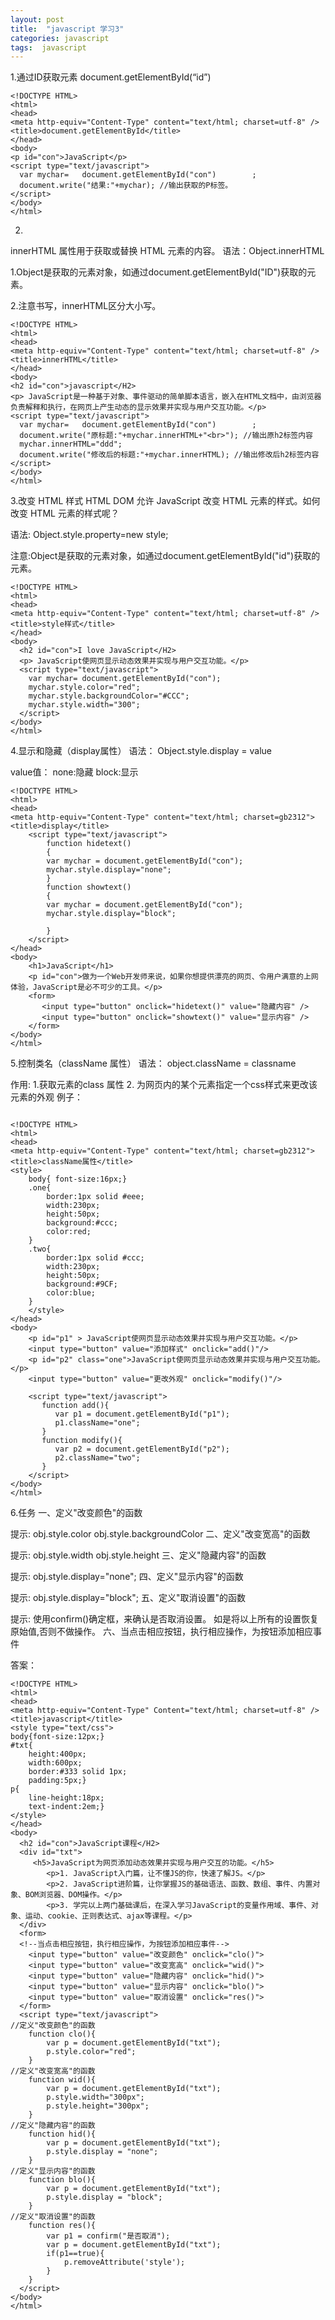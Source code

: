```yaml
---
layout: post
title:  "javascript 学习3"
categories: javascript
tags:  javascript
---
```




1.通过ID获取元素
 document.getElementById(“id”) 
```
<!DOCTYPE HTML>
<html>
<head>
<meta http-equiv="Content-Type" content="text/html; charset=utf-8" />
<title>document.getElementById</title>
</head>
<body>
<p id="con">JavaScript</p>
<script type="text/javascript">
  var mychar=   document.getElementById("con")        ;
  document.write("结果:"+mychar); //输出获取的P标签。 
</script>
</body>
</html>
```

<!--more-->

2.
innerHTML 属性用于获取或替换 HTML 元素的内容。
语法：Object.innerHTML

1.Object是获取的元素对象，如通过document.getElementById("ID")获取的元素。

2.注意书写，innerHTML区分大小写。

```
<!DOCTYPE HTML>
<html>
<head>
<meta http-equiv="Content-Type" content="text/html; charset=utf-8" />
<title>innerHTML</title>
</head>
<body>
<h2 id="con">javascript</H2>
<p> JavaScript是一种基于对象、事件驱动的简单脚本语言，嵌入在HTML文档中，由浏览器负责解释和执行，在网页上产生动态的显示效果并实现与用户交互功能。</p>
<script type="text/javascript">
  var mychar=   document.getElementById("con")        ;
  document.write("原标题:"+mychar.innerHTML+"<br>"); //输出原h2标签内容
  mychar.innerHTML="ddd";
  document.write("修改后的标题:"+mychar.innerHTML); //输出修改后h2标签内容
</script>
</body>
</html>
```

3.改变 HTML 样式
HTML DOM 允许 JavaScript 改变 HTML 元素的样式。如何改变 HTML 元素的样式呢？

语法:
Object.style.property=new style;

注意:Object是获取的元素对象，如通过document.getElementById("id")获取的元素。
```
<!DOCTYPE HTML>
<html>
<head>
<meta http-equiv="Content-Type" content="text/html; charset=utf-8" />
<title>style样式</title>
</head>
<body>
  <h2 id="con">I love JavaScript</H2>
  <p> JavaScript使网页显示动态效果并实现与用户交互功能。</p>
  <script type="text/javascript">
    var mychar= document.getElementById("con");
    mychar.style.color="red";
    mychar.style.backgroundColor="#CCC";
    mychar.style.width="300";
  </script>
</body>
</html>
```
4.显示和隐藏（display属性）
语法：
Object.style.display = value

value值：
none:隐藏
block:显示
```
<!DOCTYPE HTML>
<html>
<head>
<meta http-equiv="Content-Type" content="text/html; charset=gb2312">
<title>display</title>
    <script type="text/javascript"> 
        function hidetext()  
		{  
		var mychar = document.getElementById("con");
        mychar.style.display="none";
		}  
		function showtext()  
		{  
		var mychar = document.getElementById("con");
        mychar.style.display="block";
        
		}
    </script> 
</head> 
<body>  
    <h1>JavaScript</h1>  
    <p id="con">做为一个Web开发师来说，如果你想提供漂亮的网页、令用户满意的上网体验，JavaScript是必不可少的工具。</p> 
    <form>
       <input type="button" onclick="hidetext()" value="隐藏内容" /> 
       <input type="button" onclick="showtext()" value="显示内容" /> 
    </form>
</body> 
</html>
```
5.控制类名（className 属性）
语法：
object.className = classname

作用:
1.获取元素的class 属性
2. 为网页内的某个元素指定一个css样式来更改该元素的外观
例子：

```

<!DOCTYPE HTML>
<html>
<head>
<meta http-equiv="Content-Type" content="text/html; charset=gb2312">
<title>className属性</title>
<style>
    body{ font-size:16px;}
    .one{
		border:1px solid #eee;
		width:230px;
		height:50px;
		background:#ccc;
		color:red;
    }
	.two{
		border:1px solid #ccc;
		width:230px;
		height:50px;
		background:#9CF;
		color:blue;
	}
	</style>
</head>
<body>
    <p id="p1" > JavaScript使网页显示动态效果并实现与用户交互功能。</p>
    <input type="button" value="添加样式" onclick="add()"/>
	<p id="p2" class="one">JavaScript使网页显示动态效果并实现与用户交互功能。</p>
    <input type="button" value="更改外观" onclick="modify()"/>

	<script type="text/javascript">
	   function add(){
	      var p1 = document.getElementById("p1");
	      p1.className="one";
	   }
	   function modify(){
	      var p2 = document.getElementById("p2");
	      p2.className="two";
	   }
	</script>
</body>
</html>
```

6.任务
一、定义"改变颜色"的函数

提示:
obj.style.color
obj.style.backgroundColor 
二、定义"改变宽高"的函数

提示:
obj.style.width
obj.style.height 
三、定义"隐藏内容"的函数

提示:
obj.style.display="none";
四、定义"显示内容"的函数

提示:
obj.style.display="block";
五、定义"取消设置"的函数

提示: 
使用confirm()确定框，来确认是否取消设置。
如是将以上所有的设置恢复原始值,否则不做操作。
六、当点击相应按钮，执行相应操作，为按钮添加相应事件

答案：
```
<!DOCTYPE HTML>
<html>
<head>
<meta http-equiv="Content-Type" Content="text/html; charset=utf-8" />
<title>javascript</title>
<style type="text/css">
body{font-size:12px;}
#txt{
    height:400px;
    width:600px;
	border:#333 solid 1px;
	padding:5px;}
p{
	line-height:18px;
	text-indent:2em;}
</style>
</head>
<body>
  <h2 id="con">JavaScript课程</H2>
  <div id="txt"> 
     <h5>JavaScript为网页添加动态效果并实现与用户交互的功能。</h5>
        <p>1. JavaScript入门篇，让不懂JS的你，快速了解JS。</p>
        <p>2. JavaScript进阶篇，让你掌握JS的基础语法、函数、数组、事件、内置对象、BOM浏览器、DOM操作。</p>
        <p>3. 学完以上两门基础课后，在深入学习JavaScript的变量作用域、事件、对象、运动、cookie、正则表达式、ajax等课程。</p>
  </div>
  <form>
  <!--当点击相应按钮，执行相应操作，为按钮添加相应事件-->
    <input type="button" value="改变颜色" onclick="clo()">  
    <input type="button" value="改变宽高" onclick="wid()">
    <input type="button" value="隐藏内容" onclick="hid()">
    <input type="button" value="显示内容" onclick="blo()">
    <input type="button" value="取消设置" onclick="res()">
  </form>
  <script type="text/javascript">
//定义"改变颜色"的函数
    function clo(){
        var p = document.getElementById("txt");
        p.style.color="red";   
    }
//定义"改变宽高"的函数
    function wid(){
        var p = document.getElementById("txt");
        p.style.width="300px";
        p.style.height="300px";
    }
//定义"隐藏内容"的函数
    function hid(){
        var p = document.getElementById("txt");
        p.style.display = "none";
    }
//定义"显示内容"的函数
    function blo(){
        var p = document.getElementById("txt");
        p.style.display = "block";
    }
//定义"取消设置"的函数
    function res(){
        var p1 = confirm("是否取消");
        var p = document.getElementById("txt");
        if(p1==true){
            p.removeAttribute('style');
        }
    }
  </script>
</body>
</html>
```
